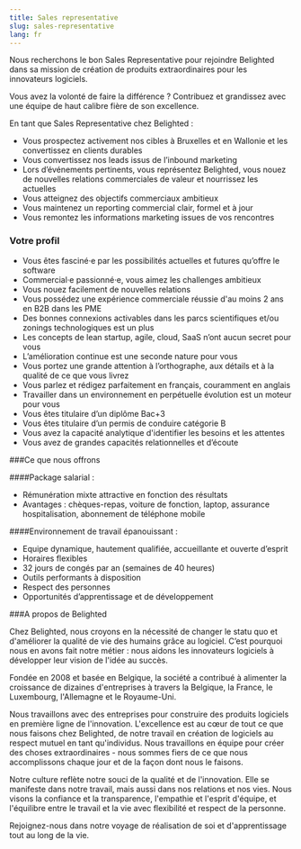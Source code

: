```yaml
---
title: Sales representative
slug: sales-representative
lang: fr
---
```


Nous recherchons le bon Sales Representative pour rejoindre Belighted dans sa mission de création de produits extraordinaires pour les innovateurs logiciels.

Vous avez la volonté de faire la différence ? Contribuez et grandissez avec une équipe de haut calibre fière de son excellence.

En tant que Sales Representative chez Belighted :

* Vous prospectez activement nos cibles à Bruxelles et en Wallonie et les convertissez en clients durables
* Vous convertissez nos leads issus de l’inbound marketing
* Lors d’événements pertinents, vous représentez Belighted, vous nouez de nouvelles relations commerciales de valeur et nourrissez les actuelles
* Vous atteignez des objectifs commerciaux ambitieux
* Vous maintenez un reporting commercial clair, formel et à jour
* Vous remontez les informations marketing issues de vos rencontres

### Votre profil

* Vous êtes fasciné·e par les possibilités actuelles et futures qu’offre le software
* Commercial·e passionné·e, vous aimez les challenges ambitieux
* Vous nouez facilement de nouvelles relations
* Vous possédez une expérience commerciale réussie d'au moins 2 ans en B2B dans les PME
* Des bonnes connexions activables dans les parcs scientifiques et/ou zonings technologiques est un plus
* Les concepts de lean startup, agile, cloud, SaaS n’ont aucun secret pour vous
* L’amélioration continue est une seconde nature pour vous
* Vous portez une grande attention à l’orthographe, aux détails et à la qualité de ce que vous livrez
* Vous parlez et rédigez parfaitement en français, couramment en anglais
* Travailler dans un environnement en perpétuelle évolution est un moteur pour vous
* Vous êtes titulaire d’un diplôme Bac+3
* Vous êtes titulaire d’un permis de conduire catégorie B
* Vous avez la capacité analytique d'identifier les besoins et les attentes
* Vous avez de grandes capacités relationnelles et d’écoute

###Ce que nous offrons

####Package salarial :

* Rémunération mixte attractive en fonction des résultats
* Avantages : chèques-repas, voiture de fonction, laptop, assurance hospitalisation, abonnement de téléphone mobile

####Environnement de travail épanouissant :

* Equipe dynamique, hautement qualifiée, accueillante et ouverte d’esprit
* Horaires flexibles
* 32 jours de congés par an (semaines de 40 heures)
* Outils performants à disposition
* Respect des personnes
* Opportunités d’apprentissage et de développement

###A propos de Belighted

Chez Belighted, nous croyons en la nécessité de changer le statu quo et d'améliorer la qualité de vie des humains grâce au logiciel. C’est pourquoi nous en avons fait notre métier : nous aidons les innovateurs logiciels à développer leur vision de l'idée au succès.

Fondée en 2008 et basée en Belgique, la société a contribué à alimenter la croissance de dizaines d'entreprises à travers la Belgique, la France, le Luxembourg, l'Allemagne et le Royaume-Uni.

Nous travaillons avec des entreprises pour construire des produits logiciels en première ligne de l'innovation. L'excellence est au cœur de tout ce que nous faisons chez Belighted, de notre travail en création de logiciels au respect mutuel en tant qu'individus. Nous travaillons en équipe pour créer des choses extraordinaires - nous sommes fiers de ce que nous accomplissons chaque jour et de la façon dont nous le faisons.

Notre culture reflète notre souci de la qualité et de l'innovation. Elle se manifeste dans notre travail, mais aussi dans nos relations et nos vies. Nous visons la confiance et la transparence, l'empathie et l'esprit d'équipe, et l'équilibre entre le travail et la vie avec flexibilité et respect de la personne.

Rejoignez-nous dans notre voyage de réalisation de soi et d'apprentissage tout au long de la vie.
